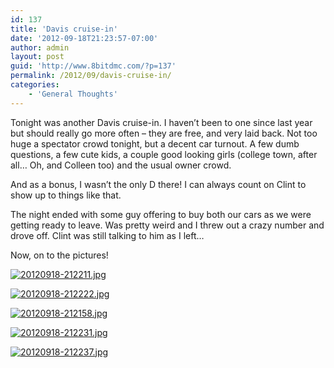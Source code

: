 ```yaml
---
id: 137
title: 'Davis cruise-in'
date: '2012-09-18T21:23:57-07:00'
author: admin
layout: post
guid: 'http://www.8bitdmc.com/?p=137'
permalink: /2012/09/davis-cruise-in/
categories:
    - 'General Thoughts'
---
```


Tonight was another Davis cruise-in. I haven’t been to one since last year but should really go more often – they are free, and very laid back. Not too huge a spectator crowd tonight, but a decent car turnout. A few dumb questions, a few cute kids, a couple good looking girls (college town, after all… Oh, and Colleen too) and the usual owner crowd.

And as a bonus, I wasn’t the only D there! I can always count on Clint to show up to things like that.

The night ended with some guy offering to buy both our cars as we were getting ready to leave. Was pretty weird and I threw out a crazy number and drove off. Clint was still talking to him as I left…

Now, on to the pictures!

[![20120918-212211.jpg](https://jonnyborbs.github.io/assets/images/2012/09/20120918-212211.jpg)](https://jonnyborbs.github.io/assets/images/2012/09/20120918-212211.jpg)

[![20120918-212222.jpg](https://jonnyborbs.github.io/assets/images/2012/09/20120918-212222.jpg)](https://jonnyborbs.github.io/assets/images/2012/09/20120918-212222.jpg)

[![20120918-212158.jpg](https://jonnyborbs.github.io/assets/images/2012/09/20120918-212158.jpg)](https://jonnyborbs.github.io/assets/images/2012/09/20120918-212158.jpg)

[![20120918-212231.jpg](https://jonnyborbs.github.io/assets/images/2012/09/20120918-212231.jpg)](https://jonnyborbs.github.io/assets/images/2012/09/20120918-212231.jpg)

[![20120918-212237.jpg](https://jonnyborbs.github.io/assets/images/2012/09/20120918-212237.jpg)](https://jonnyborbs.github.io/assets/images/2012/09/20120918-212237.jpg)
